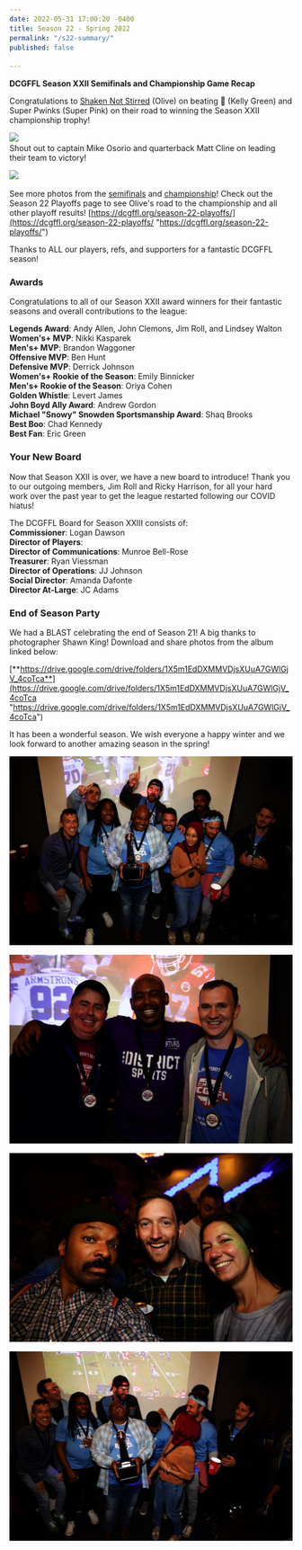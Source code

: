 ```yaml
---
date: 2022-05-31 17:00:20 -0400
title: Season 22 - Spring 2022
permalink: "/s22-summary/"
published: false

---
```

**DCGFFL Season XXII Semifinals and Championship Game Recap**

Congratulations to [Shaken Not Stirred](https://dcgffl.org/teams/s22-olive/ "https://dcgffl.org/teams/s22-olive/") (Olive) on beating 🥑 (Kelly Green) and Super Pwinks (Super Pink) on their road to winning the Season XXII championship trophy!  
  
![](/img/52092568315_1d33363f0d_o.jpeg)  
Shout out to captain Mike Osorio and quarterback Matt Cline on leading their team to victory!

![](/img/52092567095_fa638c1c70_o.jpeg)

See more photos from the [semifinals](https://www.flickr.com/photos/55392288@N03/albums/72177720299159771 "https://www.flickr.com/photos/55392288@N03/albums/72177720299159771") and [championship](https://www.flickr.com/photos/55392288@N03/albums/72177720299164710 "https://www.flickr.com/photos/55392288@N03/albums/72177720299164710")! Check out the Season 22 Playoffs page to see Olive's road to the championship and all other playoff results! [https://dcgffl.org/season-22-playoffs/](https://dcgffl.org/season-22-playoffs/ "https://dcgffl.org/season-22-playoffs/")

Thanks to ALL our players, refs, and supporters for a fantastic DCGFFL season!

### Awards

Congratulations to all of our Season XXII award winners for their fantastic seasons and overall contributions to the league:

**Legends Award**: Andy Allen, John Clemons, Jim Roll, and Lindsey Walton  
**Women's+ MVP**: Nikki Kasparek  
**Men's+ MVP**: Brandon Waggoner  
**Offensive MVP**: Ben Hunt  
**Defensive MVP**: Derrick Johnson  
**Women's+ Rookie of the Season**: Emily Binnicker  
**Men's+ Rookie of the Season**: Oriya Cohen  
**Golden Whistle**: Levert James  
**John Boyd Ally Award**: Andrew Gordon  
**Michael "Snowy" Snowden Sportsmanship Award**: Shaq Brooks  
**Best Boo**: Chad Kennedy  
**Best Fan**: Eric Green

### Your New Board

Now that Season XXII is over, we have a new board to introduce! Thank you to our outgoing members, Jim Roll and Ricky Harrison, for all your hard work over the past year to get the league restarted following our COVID hiatus!

The DCGFFL Board for Season XXIII consists of:  
**Commissioner**: Logan Dawson  
**Director of Players**:  
**Director of Communications**: Munroe Bell-Rose  
**Treasurer**: Ryan Viessman  
**Director of Operations**: JJ Johnson  
**Social Director**: Amanda Dafonte  
**Director At-Large**: JC Adams

### End of Season Party

We had a BLAST celebrating the end of Season 21!  A big thanks to photographer Shawn King! Download and share photos from the album linked below:

[**https://drive.google.com/drive/folders/1X5m1EdDXMMVDjsXUuA7GWlGjV_4coTca**](https://drive.google.com/drive/folders/1X5m1EdDXMMVDjsXUuA7GWlGjV_4coTca "https://drive.google.com/drive/folders/1X5m1EdDXMMVDjsXUuA7GWlGjV_4coTca")

It has been a wonderful season. We wish everyone a happy winter and we look forward to another amazing season in the spring!

![](/img/s21_season_end-6.jpeg)

![](/img/s21_season_end-1.jpeg)

![](/img/s21_season_end-4.jpeg)

![](/img/s21_season_end-5.jpeg)
